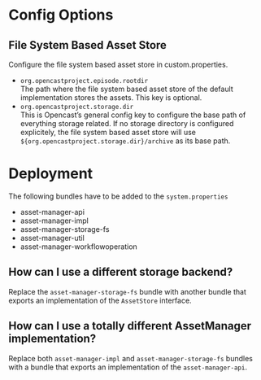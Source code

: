 Config Options
==============

File System Based Asset Store
-----------------------------
Configure the file system based asset store in custom.properties.

- `org.opencastproject.episode.rootdir`  
   The path where the file system based asset store of the default implementation stores the assets. This key is optional.
- `org.opencastproject.storage.dir`  
  This is Opencast’s general config key to configure the base path of everything storage related. 
  If no storage directory is configured explicitely, the file system based asset store will use 
  `${org.opencastproject.storage.dir}/archive` as its base path.

Deployment
==========
The following bundles have to be added to the `system.properties`

- asset-manager-api
- asset-manager-impl
- asset-manager-storage-fs
- asset-manager-util
- asset-manager-workflowoperation

How can I use a different storage backend?
------------------------------------------
Replace the `asset-manager-storage-fs` bundle with another bundle that exports an implementation of the `AssetStore` interface.

How can I use a totally different AssetManager implementation?
--------------------------------------------------------------
Replace both `asset-manager-impl` and `asset-manager-storage-fs` bundles 
with a bundle that exports an implementation of the `asset-manager-api`.
